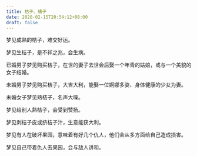 ```yaml
---
title: 桔子、橘子
date: 2020-02-15T20:54:12+08:00
draft: false
---
```


梦见成熟的桔子，难交好运。

梦见生桔子，是不祥之兆，会生病。

已婚男子梦见购买桔子，在世的妻子去世会后娶一个年青的姑娘，或与一个美貌的女子结婚。

未婚男子梦见购买桔子，大吉大利，能娶一位婀娜多姿、身体健康的少女为妻。

未婚女子梦见熟桔子，名声大噪。

梦见给别人熟桔子，会受到赞扬。

梦见剥桔子皮或挤桔子汁，生意能获大利。

梦见有人在破坏果园，意味着有好几个仇人，他们会从多方面给自己造成损害。

梦见自己带着仇人去果园，会与敌人讲和。